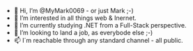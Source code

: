 - 👋 Hi, I’m @MyMark0069 - or just Mark ;-)
- 👀 I’m interested in all things web & Inernet.
- 🌱 I’m currently studying .NET from a Full-Stack perspective.
- 💞️ I’m looking to land a job, as everybode else ;-)
- 📫 I´m reachable through any standard channel - all public.

<!---
MyMark0069/MyMark0069 is a ✨ special ✨ repository because its `README.md` (this file) appears on your GitHub profile.
You can click the Preview link to take a look at your changes.
--->
